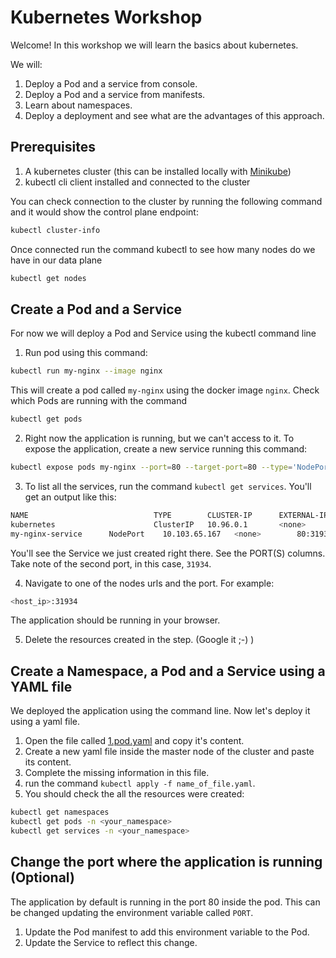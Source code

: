 # Kubernetes Workshop

Welcome!
In this workshop we will learn the basics about kubernetes.

We will:
1. Deploy a Pod and a service from console.
2. Deploy a Pod and a service from manifests.
3. Learn about namespaces.
4. Deploy a deployment and see what are the advantages of this approach.

## Prerequisites

1. A kubernetes cluster (this can be installed locally with [Minikube](https://minikube.sigs.k8s.io/docs/))
2. kubectl cli client installed and connected to the cluster

You can check connection to the cluster by running the following command and it would show the control plane endpoint: 
~~~ bash 
kubectl cluster-info
~~~

Once connected run the command kubectl to see how many nodes do we have in our data plane  
~~~ bash 
kubectl get nodes
~~~

## Create a Pod and a Service

For now we will deploy a Pod and Service using the kubectl command line

1. Run pod using this command:

~~~ bash
kubectl run my-nginx --image nginx
~~~

This will create a pod called `my-nginx` using the docker image `nginx`. Check which Pods are running with the command

~~~ bash
kubectl get pods
~~~

2. Right now the application is running, but we can't access to it. To expose the application, create a new service running this command:

~~~ bash
kubectl expose pods my-nginx --port=80 --target-port=80 --type='NodePort' --name=my-nginx-service
~~~

3. To list all the services, run the command `kubectl get services`. You'll get an output like this:

~~~ bash 
NAME                            TYPE        CLUSTER-IP      EXTERNAL-IP   PORT(S)        AGE
kubernetes                      ClusterIP   10.96.0.1       <none>        443/TCP        28m
my-nginx-service      NodePort    10.103.65.167   <none>        80:31934/TCP   3s
~~~

You'll see the Service we just created right there. See the PORT(S) columns. Take note of the second port, in this case, `31934`.

4. Navigate to one of the nodes urls and the port. For example:

~~~ bash 
<host_ip>:31934
~~~

The application should be running in your browser.

5. Delete the resources created in the step. (Google it ;-) )

## Create a Namespace, a Pod and a Service using a YAML file

We deployed the application using the command line. Now let's deploy it using a yaml file.

1. Open the file called [1.pod.yaml](k8s_manifests/1.pod.yaml) and copy it's content.
2. Create a new yaml file inside the master node of the cluster and paste its content.
3. Complete the missing information in this file.
4. run the command `kubectl apply -f name_of_file.yaml`.
5. You should check the all the resources were created:

~~~ bash
kubectl get namespaces
kubectl get pods -n <your_namespace>
kubectl get services -n <your_namespace>
~~~

## Change the port where the application is running (Optional)

The application by default is running in the port 80 inside the pod. This can be changed updating the environment variable called `PORT`.

1. Update the Pod manifest to add this environment variable to the Pod.
2. Update the Service to reflect this change.


